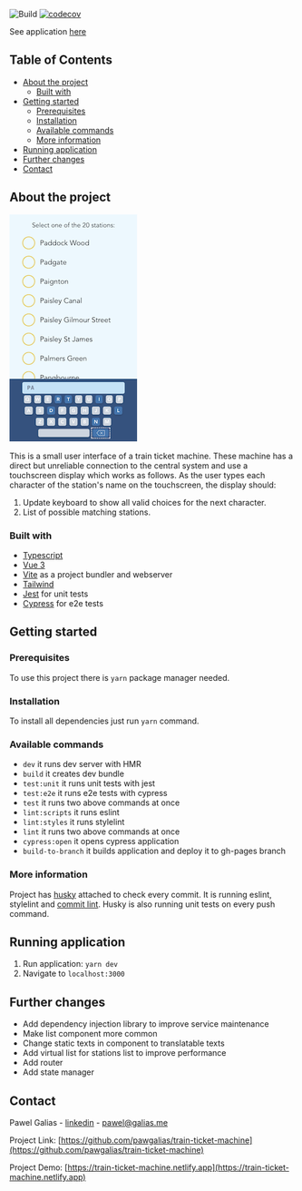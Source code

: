 ![Build](https://github.com/pgalias/train-ticket-machine/workflows/Check%20commit/badge.svg?branch=main)
[![codecov](https://codecov.io/gh/pgalias/train-ticket-machine/branch/main/graph/badge.svg?token=6FEa5sKzOz)](undefined)

See application [here](https://train-ticket-machine.netlify.app)

## Table of Contents

* [About the project](#about-the-project)
    * [Built with](#built-with)
* [Getting started](#getting-started)
    * [Prerequisites](#prerequisites)
    * [Installation](#installation)
    * [Available commands](#available-commands)
    * [More information](#more-information)
* [Running application](#running-application)
* [Further changes](#further-changes)
* [Contact](#contact)

## About the project

![application appearance](./application.png)

This is a small user interface of a train ticket machine. These machine has a direct but unreliable connection to the
central system and use a touchscreen display which works as follows.
As the user types each character of the station's name on the touchscreen, the display should:
1. Update keyboard to show all valid choices for the next character.
2. List of possible matching stations.

### Built with

- [Typescript](https://www.typescriptlang.org/)
- [Vue 3](https://v3.vuejs.org/)
- [Vite](https://github.com/vitejs/vite) as a project bundler and webserver
- [Tailwind](https://tailwindcss.com/)
- [Jest](https://jestjs.io/) for unit tests
- [Cypress](https://www.cypress.io/) for e2e tests

## Getting started

### Prerequisites

To use this project there is `yarn` package manager needed.

### Installation

To install all dependencies just run `yarn` command.

### Available commands

- `dev` it runs dev server with HMR
- `build` it creates dev bundle
- `test:unit` it runs unit tests with jest
- `test:e2e` it runs e2e tests with cypress
- `test` it runs two above commands at once
- `lint:scripts` it runs eslint
- `lint:styles` it runs stylelint
- `lint` it runs two above commands at once
- `cypress:open` it opens cypress application
- `build-to-branch` it builds application and deploy it to gh-pages branch

### More information

Project has [husky](https://github.com/typicode/husky) attached to check every commit. It is running eslint, stylelint
and [commit lint](https://github.com/conventional-changelog/commitlint). Husky is also running unit tests on every push
command.

## Running application

1. Run application: `yarn dev`
2. Navigate to `localhost:3000`

## Further changes

- Add dependency injection library to improve service maintenance
- Make list component more common
- Change static texts in component to translatable texts
- Add virtual list for stations list to improve performance
- Add router
- Add state manager

## Contact

Pawel Galias - [linkedin](https://linkedin.com/in/pawgalias) - [pawel@galias.me](pawel@galias.me)

Project Link: [https://github.com/pawgalias/train-ticket-machine](https://github.com/pawgalias/train-ticket-machine)

Project Demo: [https://train-ticket-machine.netlify.app](https://train-ticket-machine.netlify.app)
